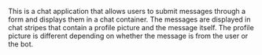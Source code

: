 This is a chat application that allows users to submit messages through a form and displays them in a chat container.
The messages are displayed in chat stripes that contain a profile picture and the message itself.
The profile picture is different depending on whether the message is from the user or the bot.
